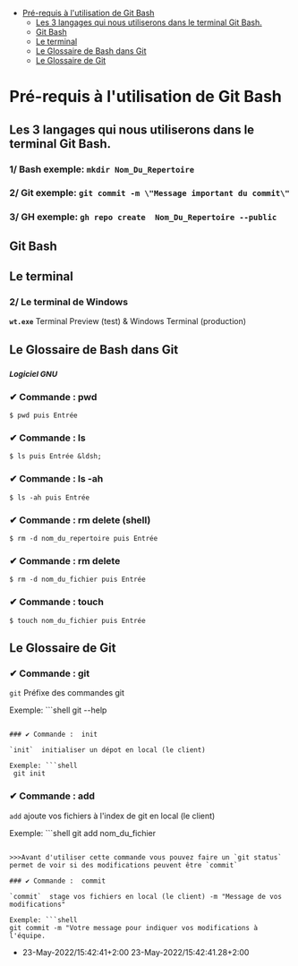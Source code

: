 
- [Pré-requis à l'utilisation de Git Bash](#Pré-requis-à-l-utilisation-de-Git-Bash)
  - [Les 3 langages qui nous utiliserons dans le terminal Git Bash.](#Les-3-langages-qui-nous-utiliserons-dans-le-terminal-Git-Bash.)
  - [Git Bash](#Git-Bash)
  - [Le terminal](#Le-terminal)
  - [Le Glossaire de Bash dans Git](#Le-Glossaire-de-Bash-dans-Git)
  - [Le Glossaire de Git](#Le-Glossaire-de-Git)
# Pré-requis à l'utilisation de Git Bash
## Les 3 langages qui nous utiliserons dans le terminal Git Bash.

### 1/    Bash exemple:  `mkdir Nom_Du_Repertoire`

### 2/    Git exemple:  `git commit -m \"Message important du commit\"`

### 3/    GH exemple:  `gh repo create  Nom_Du_Repertoire --public`

## Git Bash

## Le terminal

### 2/ Le terminal de Windows

**`wt.exe`** Terminal Preview (test) & Windows Terminal (production)

## Le Glossaire de Bash dans Git

### *<small> Logiciel GNU</small>* 

### ✔ Commande : pwd

```shell
$ pwd puis Entrée
```          

### ✔ Commande : ls

```shell
$ ls puis Entrée &ldsh;
```          

### ✔ Commande : ls -ah

```shell
$ ls -ah puis Entrée
```          

### ✔ Commande : rm delete (shell)

```shell
$ rm -d nom_du_repertoire puis Entrée
```          

### ✔ Commande : rm delete

```shell
$ rm -d nom_du_fichier puis Entrée
```          

### ✔ Commande : touch

```shell
$ touch nom_du_fichier puis Entrée
```          

## Le Glossaire de Git

### ✔ Commande :  git

`git`  Préfixe des commandes git

Exemple: ```shell
git --help
```  

### ✔ Commande :  init

`init`  initialiser un dépot en local (le client)

Exemple: ```shell
 git init    
```  

### ✔ Commande :  add

`add`  ajoute vos fichiers à l'index de git en local (le client)

Exemple: ```shell
git add nom_du_fichier
```  

>>>Avant d'utiliser cette commande vous pouvez faire un `git status` permet de voir si des modifications peuvent être `commit`

### ✔ Commande :  commit

`commit`  stage vos fichiers en local (le client) -m "Message de vos modifications"

Exemple: ```shell
git commit -m "Votre message pour indiquer vos modifications à l'équipe.
```  

- 23-May-2022/15:42:41+2:00 23-May-2022/15:42:41.28+2:00